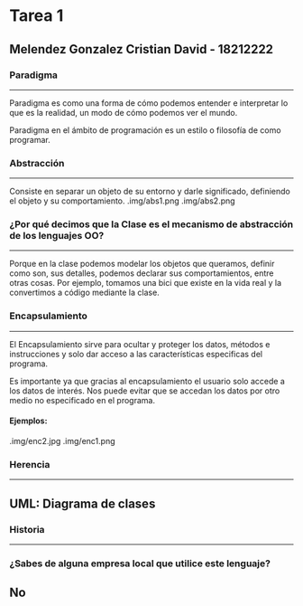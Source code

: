 # Tarea 1
## Melendez Gonzalez Cristian David - 18212222

### Paradigma
------
Paradigma es como una forma de cómo podemos entender e interpretar lo que es la realidad, un modo de cómo podemos ver el mundo.

Paradigma en el ámbito de programación es un estilo o filosofía de como programar.

### Abstracción
------
Consiste en separar un objeto de su entorno y darle significado, definiendo el objeto y su comportamiento.
.img/abs1.png
.img/abs2.png

### ¿Por qué decimos que la Clase es el mecanismo de abstracción de los lenguajes OO?
------
Porque en la clase podemos modelar los objetos que queramos, definir como son, sus detalles, podemos declarar sus comportamientos, entre otras cosas. Por ejemplo, tomamos una bici que existe en la vida real y la convertimos a código mediante la clase.

### Encapsulamiento
------
El Encapsulamiento sirve para ocultar y proteger los datos, métodos e instrucciones y solo dar acceso a las características especificas del programa.

Es importante ya que gracias al encapsulamiento el usuario solo accede a los datos de interés. Nos puede evitar que se accedan los datos por otro medio no especificado en el programa.

#### Ejemplos:
.img/enc2.jpg
.img/enc1.png


### Herencia
------


## UML: Diagrama de clases
### Historia
------
### ¿Sabes de alguna empresa local que utilice este lenguaje?
No
------